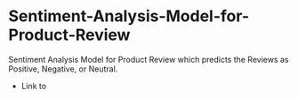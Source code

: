 # Sentiment-Analysis-Model-for-Product-Review
Sentiment Analysis Model for Product Review which predicts the Reviews as Positive, Negative, or Neutral.
- Link to 
